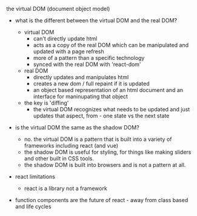 the virtual DOM (document object model)

- what is the different between the virtual DOM and the real DOM?
    - virtual DOM
        - can't directly update html
        - acts as a copy of the real DOM which can be manipulated and updated with a page refresh
        - more of a pattern than a specific technology
        - synced with the real DOM with 'react-dom'
    - real DOM
        - directly updates and manipulates html
        - creates a new dom / full repaint if it is updated
        - an object based representation of an html document and an interface for maninupating that object
    - the key is 'diffing'
        - the virtual DOM recognizes what needs to be updated and just updates that aspect, from - one state vs the next state

- is the virtual DOM the same as the shadow DOM?
    - no. the virtual DOM is a pattern that is built into a variety of frameworks including react (and vue)
    - the shadow DOM is useful for styling, for things like making sliders and other built in CSS tools.
    - the shadow DOM is built into browsers and is not a pattern at all.

- react limitations
    - react is a library not a framework


- function components are the future of react - away from class based and life cycles
